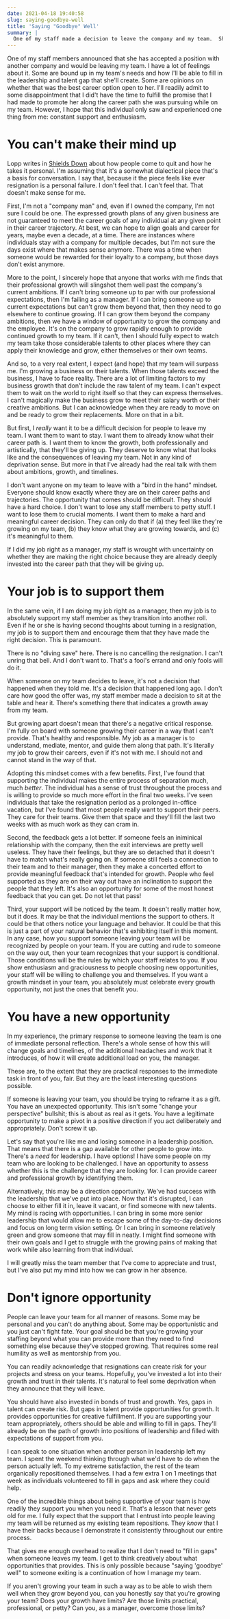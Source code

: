 ```yaml
---
date: 2021-04-18 19:40:58
slug: saying-goodbye-well
title: 'Saying "Goodbye" Well'
summary: |
  One of my staff made a decision to leave the company and my team.  She is on her way to another position.  It's important to me to support my staff in all of their decisions, especially when it means they'll no longer be working with me.
---
```

One of my staff members announced that she has accepted a position with another company and would be leaving my team.  I have a lot of feelings about it.  Some are bound up in my team's needs and how I'll be able to fill in the leadership and talent gap that she'll create.  Some are opinions on whether that was the best career option open to her.  I'll readily admit to some disappointment that I did't have the time to fulfill the promise that I had made to promote her along the career path she was pursuing while on my team.  However, I hope that this individual only saw and experienced one thing from me: constant support and enthusiasm.

# You can't make their mind up

Lopp writes in [Shields Down](https://randsinrepose.com/archives/shields-down/) about how people come to quit and how he takes it personal.  I'm assuming that it's a somewhat dialectical piece that's a basis for conversation.  I say that, because it the piece feels like ever resignation is a personal failure.  I don't feel that.  I can't feel that.  That doesn't make sense for me.

First, I'm not a "company man" and, even if I owned the company, I'm not sure I could be one.  The expressed growth plans of any given business are not guaranteed to meet the career goals of any individual at any given point in their career trajectory.  At best, we can hope to align goals and career for years, maybe even a decade, at a time.  There are instances where individuals stay with a company for multiple decades, but I'm not sure the days exist where that makes sense anymore.  There was a time when someone would be rewarded for their loyalty to a company, but those days don't exist anymore.

More to the point, I sincerely hope that anyone that works with me finds that their professional growth will slingshot them well past the company's current ambitions.  If I can't bring someone up to par with our professional expectations, then I'm failing as a manager.  If I can bring someone up to current expectations but can't grow them beyond that, then they need to go elsewhere to continue growing.  If I can grow them beyond the company ambitions, then we have a window of opportunity to grow the company and the employee.  It's on the company to grow rapidly enough to provide continued growth to my team.  If it can't, then I should fully expect to watch my team take those considerable talents to other places where they can apply their knowledge and grow, either themselves or their own teams.

And so, to a very real extent, I expect (and hope) that my team will surpass me.  I'm growing a business on their talents.  When those talents exceed the business, I have to face reality.  There are a lot of limiting factors to my business growth that don't include the raw talent of my team.  I can't expect them to wait on the world to right itself so that they can express themselves.  I can't magically make the business grow to meet their salary worth or their creative ambitions.  But I can acknowledge when they are ready to move on and be ready to grow their replacements.  More on that in a bit.

But first, I *really* want it to be a difficult decision for people to leave my team.  I want them to want to stay.  I want them to already know what their career path is.  I want them to know the growth, both professionally and artistically, that they'll be giving up.  They deserve to know what that looks like and the consequences of leaving my team.  Not in any kind of deprivation sense.  But more in that I've already had the real talk with them about ambitions, growth, and timelines.

I don't want anyone on my team to leave with a "bird in the hand" mindset.  Everyone should know exactly where they are on their career paths and trajectories.  The opportunity that comes should be difficult.  They should have a hard choice.  I don't want to lose any staff members to petty stuff.  I want to lose them to crucial moments.  I want them to make a hard and meaningful career decision.  They can only do that if (a) they feel like they're growing on my team, (b) they know what they are growing towards, and (c) it's meaningful to them.

If I did my job right as a manager, my staff is wrought with uncertainty on whether they are making the right choice because they are already deeply invested into the career path that they will be giving up.

# Your job is to support them

In the same vein, if I am doing my job right as a manager, then my job is to absolutely support my staff member as they transition into another roll.  Even if he or she is having second thoughts about turning in a resignation, my job is to support them and encourage them that they have made the right decision.  This is paramount.

There is no "diving save" here.  There is no cancelling the resignation.  I can't unring that bell.  And I don't want to.  That's a fool's errand and only fools will do it.

When someone on my team decides to leave, it's not a decision that happened when they told me.  It's a decision that happened long ago.  I don't care how good the offer was, my staff member made a decision to sit at the table and hear it.  There's something there that indicates a growth away from my team.

But growing apart doesn't mean that there's a negative critical response.  I'm fully on board with someone growing their career in a way that I can't provide.  That's healthy and responsible.  My job as a manager is to understand, mediate, mentor, and guide them along that path.  It's literally my job to grow their careers, even if it's not with me.  I should not and cannot stand in the way of that.

Adopting this mindset comes with a few benefits.  First, I've found that supporting the individual makes the entire process of separation much, much *better*.  The individual has a sense of trust throughout the process and is willing to provide so much more effort in the final two weeks.  I've seen individuals that take the resignation period as a prolonged in-office vacation, but I've found that most people really want to support their peers.  They care for their teams.  Give them that space and they'll fill the last two weeks with as much work as they can cram in.

Second, the feedback gets a lot better.  If someone feels an iniminical relationship with the company, then the exit interviews are pretty well useless.  They have their feelings, but they are so detached that it doesn't have to match what's really going on.  If someone still feels a connection to their team and to their manager, then they make a concerted effort to provide meaningful feedback that's intended for growth.  People who feel supported as they are on their way out have an inclination to support the people that they left.  It's also an opportunity for some of the most honest feedback that you can get.  Do not let that pass!

Third, your support will be noticed by the team.  It doesn't really matter how, but it does.  It may be that the individual mentions the support to others.  It could be that others notice your language and behavior.  It could be that this is just a part of your natural behavior that's exhibiting itself in this moment.  In any case, how you support someone leaving your team will be recognized by people on your team.  If you are cutting and rude to someone on the way out, then your team recognizes that your support is conditional.  Those conditions will be the rules by which your staff relates to you.  If you show enthusiasm and graciousness to people choosing new opportunities, your staff will be willing to challenge you and themselves.  If you want a growth mindset in your team, you absolutely must celebrate every growth opportunity, not just the ones that benefit you.

# You have a new opportunity

In my experience, the primary response to someone leaving the team is one of immediate personal reflection.  There's a whole sense of how this will change goals and timelines, of the additional headaches and work that it introduces, of how it will create additional load on you, the manager.

These are, to the extent that they are practical responses to the immediate task in front of you, fair.  But they are the least interesting questions possible.

If someone is leaving your team, you should be trying to reframe it as a gift.  You have an unexpected opportunity.  This isn't some "change your perspective" bullshit; this is about as real as it gets.  You have a legitimate opportunity to make a pivot in a positive direction if you act deliberately and appropriately.  Don't screw it up.

Let's say that you're like me and losing someone in a leadership position.  That means that there is a gap available for other people to grow into.  There's a *need* for leadership.  I have options!  I have some people on my team who are looking to be challenged.  I have an opportunity to assess whether this is the challenge that they are looking for.  I can provide career and professional growth by identifying them.

Alternatively, this may be a direction opportunity.  We've had success with the leadership that we've put into place.  Now that it's disrupted, I can choose to either fill it in, leave it vacant, or find someone with new talents.  My mind is racing with opportunities.  I can bring in some more senior leadership that would allow me to escape some of the day-to-day decisions and focus on long term vision setting.  Or I can bring in someone relatively green and grow someone that may fill in neatly.  I might find someone with their own goals and I get to struggle with the growing pains of making that work while also learning from that individual.

I will greatly miss the team member that I've come to appreciate and trust, but I've also put my mind into how we can grow in her absence.

# Don't ignore opportunity

People can leave your team for all manner of reasons.  Some may be personal and you can't do anything about.  Some may be opportunistic and you just can't fight fate.  Your goal should be that you're growing your staffing beyond what you can provide more than they need to find something else because they've stopped growing.  That requires some real humility as well as mentorship from you.

You can readily acknowledge that resignations can create risk for your projects and stress on your teams.  Hopefully, you've invested a lot into their growth and trust in their talents.  It's natural to feel some deprivation when they announce that they will leave.

You should have also invested in bonds of trust and growth.  Yes, gaps in talent can create risk.  But gaps in talent provide opportunities for growth.  It provides opportunities for creative fulfillment.  If you are supporting your team appropriately, others should be able and willing to fill in gaps.  They'll already be on the path of growth into positions of leadership and filled with expectations of support from you.

I can speak to one situation when another person in leadership left my team.  I spent the weekend thinking through what we'd have to do when the person actually left.  To my extreme satisfaction, the rest of the team organically repositioned themselves.  I had a few extra 1 on 1 meetings that week as individuals volunteered to fill in gaps and ask where they could help.

One of the incredible things about being supportive of your team is how readily they support you when you need it.  That's a lesson that never gets old for me.  I fully expect that the support that I entrust into people leaving my team will be returned as my existing team repositions.  They *know* that I have their backs because I demonstrate it consistently throughout our entire process.

That gives me enough overhead to realize that I don't need to "fill in gaps" when someone leaves my team.  I get to think creatively about what opportunities that provides.  This is only possible because "saying 'goodbye' well" to someone exiting is a continuation of how I manage my team.

If you aren't growing your team in such a way as to be able to wish them well when they grow beyond you, can you honestly say that you're growing your team?  Does your growth have limits?  Are those limits practical, professional, or petty?  Can you, as a manager, overcome those limits?

